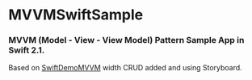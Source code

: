 # MVVMSwiftSample

### MVVM (Model - View - View Model) Pattern Sample App in Swift 2.1.

Based on [SwiftDemoMVVM](https://github.com/shilgapira/SwiftDemoMVVM) width CRUD added and using Storyboard.
